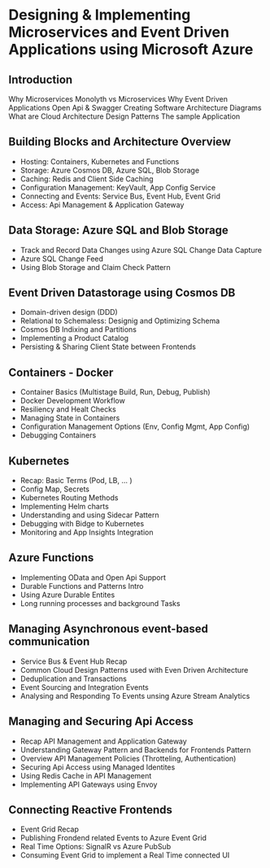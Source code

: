 # Designing & Implementing Microservices and Event Driven Applications using Microsoft Azure

## Introduction

Why Microservices
Monolyth vs Microservices
Why Event Driven Applications
Open Api & Swagger
Creating Software Architecture Diagrams
What are Cloud Architecture Design Patterns
The sample Application

## Building Blocks and Architecture Overview

- Hosting: Containers, Kubernetes and Functions
- Storage: Azure Cosmos DB, Azure SQL, Blob Storage
- Caching: Redis and Client Side Caching
- Configuration Management: KeyVault, App Config Service
- Connecting and Events: Service Bus, Event Hub, Event Grid
- Access: Api Management & Application Gateway

## Data Storage: Azure SQL and Blob Storage

- Track and Record Data Changes using Azure SQL Change Data Capture
- Azure SQL Change Feed
- Using Blob Storage and Claim Check Pattern

## Event Driven Datastorage using Cosmos DB

- Domain-driven design (DDD) 
- Relational to Schemaless: Designig and Optimizing Schema
- Cosmos DB Indixing and Partitions
- Implementing a Product Catalog
- Persisting & Sharing Client State between Frontends

## Containers - Docker

- Container Basics (Multistage Build, Run, Debug, Publish)
- Docker Development Workflow    
- Resiliency and Healt Checks    
- Managing State in Containers    
- Configuration Management Options (Env, Config Mgmt, App Config)
- Debugging Containers

## Kubernetes

- Recap: Basic Terms (Pod, LB, ... )
- Config Map, Secrets
- Kubernetes Routing Methods
- Implementing Helm charts
- Understanding and using Sidecar Pattern
- Debugging with Bidge to Kubernetes
- Monitoring and App Insights Integration

## Azure Functions

- Implementing OData and Open Api Support
- Durable Functions and Patterns Intro
- Using Azure Durable Entites
- Long running processes and background Tasks

## Managing Asynchronous event-based communication

- Service Bus & Event Hub Recap
- Common Cloud Design Patterns used with Even Driven Architecture
- Deduplication and Transactions
- Event Sourcing and Integration Events
- Analysing and Responding To Events unsing Azure Stream Analytics

## Managing and Securing Api Access

- Recap API Management and Application Gateway
- Understanding Gateway Pattern and Backends for Frontends Pattern
- Overview API Management Policies (Throtteling, Authentication)
- Securing Api Access using Managed Identites
- Using Redis Cache in API Management
- Implementing API Gateways using Envoy

## Connecting Reactive Frontends

- Event Grid Recap
- Publishing Frondend related Events to Azure Event Grid
- Real Time Options: SignalR vs Azure PubSub
- Consuming Event Grid to implement a Real Time connected UI
